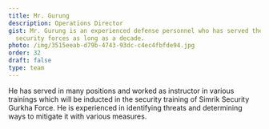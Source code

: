 ```yaml
---
title: Mr. Gurung
description: Operations Director
gist: Mr. Gurung is an experienced defense personnel who has served the National
  security forces as long as a decade.
photo: /img/3515eeab-d79b-4743-93dc-c4ec4fbfde94.jpg
order: 32
draft: false
type: team
---
```

He has served in many positions and worked as instructor in various trainings which will be inducted in the security training of Simrik Security Gurkha Force. He is experienced in identifying threats and determining ways to mitigate it with various measures.